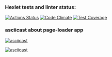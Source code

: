### Hexlet tests and linter status:
[![Actions Status](https://github.com/michaeldobosh/backend-project-4/actions/workflows/hexlet-check.yml/badge.svg)](https://github.com/michaeldobosh/backend-project-4/actions)
[![Code Climate](https://api.codeclimate.com/v1/badges/d08ec64035fe891791c5/maintainability)](https://codeclimate.com/github/michaeldobosh/backend-project-4/maintainability)
[![Test Coverage](https://api.codeclimate.com/v1/badges/d08ec64035fe891791c5/test_coverage)](https://codeclimate.com/github/michaeldobosh/backend-project-4/test_coverage)

### asciicast about page-loader app
[![asciicast](https://asciinema.org/a/afNqtDjmUFJwpMqRPNhKntN7z.svg)](https://asciinema.org/a/afNqtDjmUFJwpMqRPNhKntN7z)

[![asciicast](https://asciinema.org/a/oSzmsmAdGiUSjPpqQBGUmOCLt.svg)](https://asciinema.org/a/oSzmsmAdGiUSjPpqQBGUmOCLt)

